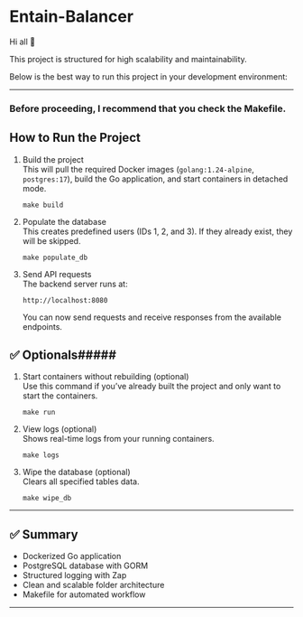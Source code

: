 # Entain-Balancer

Hi all 👋

This project is structured for high scalability and maintainability.

Below is the best way to run this project in your development environment:

---

### Before proceeding, I recommend that you check the Makefile. ###

## How to Run the Project

1. Build the project  
   This will pull the required Docker images (`golang:1.24-alpine`, `postgres:17`), build the Go application, and start containers in detached mode.

   ``make build``

2. Populate the database  
   This creates predefined users (IDs 1, 2, and 3). If they already exist, they will be skipped.

   ``make populate_db``


3. Send API requests  
   The backend server runs at:

   ``http://localhost:8080``

   You can now send requests and receive responses from the available endpoints.

## ✅ Optionals#####

1. Start containers without rebuilding (optional)  
   Use this command if you’ve already built the project and only want to start the containers.

   ``make run``

2. View logs (optional)  
   Shows real-time logs from your running containers.

   ``make logs``

3. Wipe the database (optional)  
   Clears all specified tables data.

   ``make wipe_db``


---

## ✅ Summary

- Dockerized Go application
- PostgreSQL database with GORM
- Structured logging with Zap
- Clean and scalable folder architecture
- Makefile for automated workflow

---
